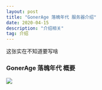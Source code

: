 ```yaml
---
layout: post
title: "GonerAge 落魄年代 服务器介绍"
date: 2020-04-15
description: "介绍相关"
tag: 介绍
---   
```

这张实在不知道要写啥
### **GonerAge 落魄年代 概要**
![](/images/posts/markdown/xuanchuan.png)
